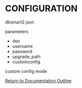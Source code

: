 CONFIGURATION
=============

dbsmart2.json

parameters

 - dsn
 - username
 - password
 - upgrade_path
 - customconfig

custom config mode

[Return to Documentation Outline](00-OUTLINE.md)
